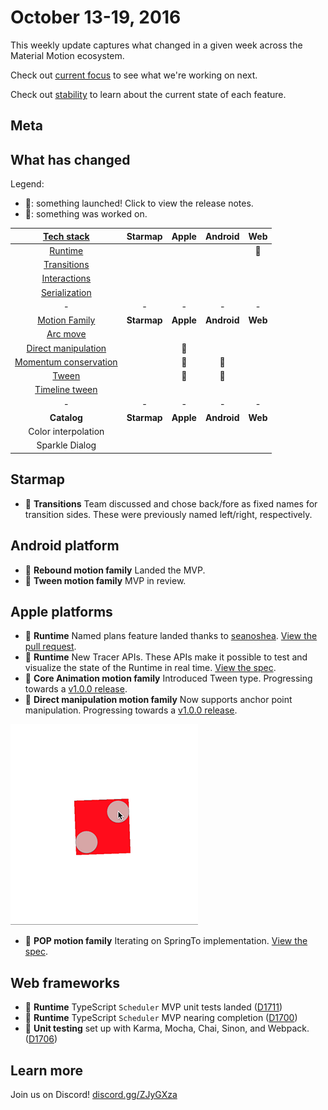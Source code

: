 # October 13-19, 2016

This weekly update captures what changed in a given week across the Material Motion ecosystem.

Check out [current focus](current_focus.md) to see what we're working on next.

Check out [stability](stability.md) to learn about the current state of each feature.

## Meta



## What has changed

Legend:

- 🎉: something launched! Click to view the release notes.
- 📝: something was worked on.

| [Tech stack](https://material-motion.gitbooks.io/material-motion-starmap/content/specifications/#tech-stack)    | Starmap | Apple | Android | Web |
|:-------------:|:-------:|:-----:|:-------:|:---:|
| [Runtime](https://material-motion.gitbooks.io/material-motion-starmap/content/specifications/runtime/)       | &nbsp; | &nbsp; | &nbsp; | 📝 |
| [Transitions](https://material-motion.gitbooks.io/material-motion-starmap/content/specifications/transitions.html)   | &nbsp; | &nbsp; | &nbsp; | &nbsp; |
| [Interactions](https://material-motion.gitbooks.io/material-motion-starmap/content/specifications/interactions.html)  | &nbsp; | &nbsp; | &nbsp; | &nbsp; |
| [Serialization](https://material-motion.gitbooks.io/material-motion-starmap/content/specifications/serialization.html) | &nbsp; | &nbsp; | &nbsp; | &nbsp; |
| - | - | - | - | - |
| [Motion Family](https://material-motion.gitbooks.io/material-motion-starmap/content/specifications/motion-family.html)       | **Starmap** | **Apple**  | **Android** | **Web**    |
| [Arc move](https://material-motion.gitbooks.io/material-motion-starmap/content/specifications/motion_family/arc_move.html)            | &nbsp; | &nbsp; | &nbsp; | &nbsp; |
| [Direct manipulation](https://material-motion.gitbooks.io/material-motion-starmap/content/specifications/motion_family/direct_manipulation.html) | &nbsp; | 📝 | &nbsp; | &nbsp; |
| [Momentum conservation](https://material-motion.gitbooks.io/material-motion-starmap/content/specifications/motion_family/momentum_conservation.html) | &nbsp; | 📝 | 📝 | &nbsp; |
| [Tween](https://material-motion.gitbooks.io/material-motion-starmap/content/specifications/motion_family/tween.html)               | &nbsp; | 📝 |  📝 | &nbsp; |
| [Timeline tween](https://material-motion.gitbooks.io/material-motion-starmap/content/specifications/motion_family/timeline_tween.html)      | &nbsp; | &nbsp; | &nbsp; | &nbsp; |
| - | - | - | - | - |
| **Catalog** | **Starmap** | **Apple** | **Android** | **Web** |
|  Color interpolation | &nbsp; | &nbsp; |  &nbsp; | &nbsp; |
|  Sparkle Dialog | &nbsp; | &nbsp; |  &nbsp; | &nbsp; |

## Starmap

- 📝 **Transitions** Team discussed and chose back/fore as fixed names for transition sides. These were previously named left/right, respectively.

## Android platform

- 🎉 **Rebound motion family** Landed the MVP.
- 📝 **Tween motion family** MVP in review.

## Apple platforms

- 🎉 **Runtime** Named plans feature landed thanks to [seanoshea](https://github.com/seanoshea). [View the pull request](https://github.com/material-motion/material-motion-runtime-objc/pull/88).
- 🎉 **Runtime** New Tracer APIs. These APIs make it possible to test and visualize the state of the Runtime in real time. [View the spec](https://material-motion.gitbooks.io/material-motion-starmap/content/specifications/runtime/scheduler_tracing.html).
- 🎉 **Core Animation motion family** Introduced Tween type. Progressing towards a [v1.0.0 release](https://github.com/material-motion/material-motion-family-coreanimation-swift/milestone/2).
- 🎉 **Direct manipulation motion family** Now supports anchor point manipulation. Progressing towards a [v1.0.0 release](https://github.com/material-motion/material-motion-family-coreanimation-swift/milestone/2).

![](2016-10-12-direct-manipulation.gif)

- 📝 **POP motion family** Iterating on SpringTo implementation. [View the spec](https://material-motion.gitbooks.io/material-motion-starmap/content/specifications/motion_family/momentum_conservation.html).

## Web frameworks

- 🎉 **Runtime** TypeScript `Scheduler` MVP unit tests landed ([D1711](http://codereview.cc/D1711))
- 📝 **Runtime** TypeScript `Scheduler` MVP nearing completion ([D1700](http://codereview.cc/D1700))
- 🎉 **Unit testing** set up with Karma, Mocha, Chai, Sinon, and Webpack. ([D1706](http://codereview.cc/D1706))

## Learn more

Join us on Discord! [discord.gg/ZJyGXza](https://discord.gg/ZJyGXza)



